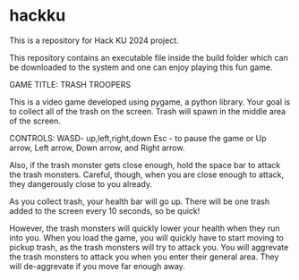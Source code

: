 # hackku
This is a repository for Hack KU 2024 project.

This repository contains an executable file inside the build folder which can be downloaded to the system and one can enjoy playing this fun game. 

GAME TITLE: TRASH TROOPERS

This is a video game developed using pygame, a python library.
Your goal is to collect all of the trash on the screen.
Trash will spawn in the middle area of the screen.

CONTROLS:
WASD- up,left,right,down
Esc - to pause the game
or
Up arrow, Left arrow, Down arrow, and Right arrow.

Also, if the trash monster gets close enough,
hold the space bar to attack the trash monsters.
Careful, though, when you are close enough to attack,
they dangerously close to you already.

As you collect trash, your health bar will go up.
There will be one trash added to the screen every 10 seconds,
so be quick!

However, the trash monsters will quickly lower your
health when they run into you.
When you load the game, you will quickly have to start moving to pickup trash,
as the trash monsters will try to attack you. You will aggrevate the trash monsters to
attack you when you enter their general area. They will de-aggrevate if you move far
enough away.
